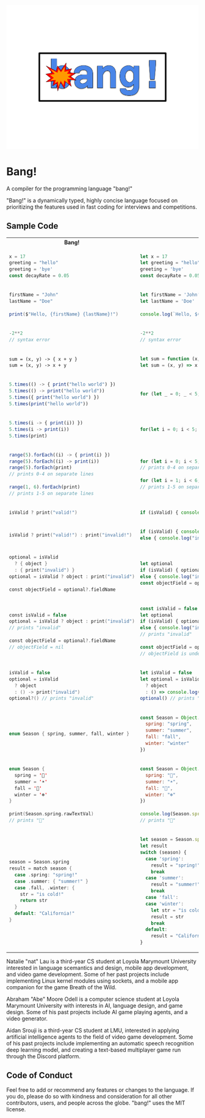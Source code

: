![a logo for the programming language bang!, it is big blue bubble letters with a small cartoon explosion coming from the b](docs/logo.png "Logo")

# Bang!

A compiler for the programming language "bang!"

"Bang!" is a dynamically typed, highly concise language focused on prioritizing the features used in fast coding for interviews and competitions.

## Sample Code

<table>
<tr>
<th>Bang!</th>
<th>javascript</th>
</tr>
<tr>
<td>

```javascript
x = 17
greeting = "hello"
greeting = 'bye'
const decayRate = 0.05
```

</td>
<td>

```javascript
let x = 17
let greeting = "hello"
greeting = 'bye'
const decayRate = 0.05
```

</td>
</tr>
<tr></tr>
<tr>
<td>

```cs
firstName = "John"
lastName = "Doe"

print($"Hello, {firstName} {lastName}!")
```

</td>
<td>

```javascript
let firstName = 'John'
let lastName = 'Doe'

console.log(`Hello, ${firstName} ${lastName}!`)
```

</td>
</tr>
<tr></tr>
<tr>
<td>

```javascript
-2**2
// syntax error
```

</td>
<td>

```javascript
-2**2
// syntax error
```

</td>
</tr>
<tr></tr>
<tr>
<td>

```
sum = (x, y) -> { x + y }
sum = (x, y) -> x + y
```

</td>
<td>

```javascript
let sum = function (x, y) { return x + y }
let sum = (x, y) => x + y
```

</td>
</tr>
<tr></tr>
<tr>
<td>

```javascript
5.times(() -> { print("hello world") })
5.times(() -> print("hello world"))
5.times({ print("hello world") })
5.times(print("hello world"))
```

</td>
<td>

```javascript
for (let _ = 0; _ < 5; _++) console.log("hello world")
```

</td>
</tr>
<tr></tr>
<tr>
<td>

```javascript
5.times(i -> { print(i)) })
5.times(i -> print(i))
5.times(print)
```

</td>
<td>

```javascript
for(let i = 0; i < 5; i++) console.log(i)
```

</td>
</tr>
<tr></tr>
<tr>
<td>

```javascript
range(5).forEach((i) -> { print(i) })
range(5).forEach((i) -> print(i))
range(5).forEach(print)
// prints 0-4 on separate lines

range(1, 6).forEach(print)
// prints 1-5 on separate lines
```

</td>
<td>

```javascript
for (let i = 0; i < 5; i++) console.log(i)
// prints 0-4 on separate lines

for (let i = 1; i < 6; i++) console.log(i)
// prints 1-5 on separate lines
```

</td>
</tr>
<tr></tr>
<tr>
<td>

```swift
isValid ? print("valid!")
```

</td>
<td>

```javascript
if (isValid) { console.log("valid!") }
```

</td>
</tr>
<tr></tr>
<tr>
<td>

```swift
isValid ? print("valid!") : print("invalid!")
```

</td>
<td>

```javascript
if (isValid) { console.log("valid!") }
else { console.log("invalid!") }
```

</td>
</tr>
<tr></tr>
<tr>
<td>

```swift
optional = isValid
  ? { object }
  : { print("invalid") }
optional = isValid ? object : print("invalid")

const objectField = optional?.fieldName
```

</td>
<td>

```javascript
let optional
if (isValid) { optional = object }
else { console.log("invalid") }
const objectField = optional?.fieldName
```

</td>
</tr>
<tr></tr>
<tr>
<td>

```swift
const isValid = false
optional = isValid ? object : print("invalid")
// prints "invalid"

const objectField = optional?.fieldName
// objectField = nil
```

</td>
<td>

```javascript
const isValid = false
let optional
if (isValid) { optional = object }
else { console.log("invalid") }
// prints "invalid"

const objectField = optional?.fieldName
// objectField is undefined
```

</td>
</tr>
<tr></tr>
<tr>
<td>

```swift
isValid = false
optional = isValid
  ? object
  : () -> print("invalid")
optional?() // prints "invalid"
```

</td>
<td>

```javascript
let isValid = false
let optional = isValid
  ? object
  : () => console.log("invalid")
optional() // prints "invalid"
```

</td>
</tr>
<tr></tr>
<tr>
<td>

```swift
enum Season { spring, summer, fall, winter }
```

</td>
<td>

```javascript
const Season = Object.freeze({
  spring: "spring",
  summer: "summer",
  fall: "fall",
  winter: "winter"
})
```

</td>
</tr>
<tr></tr>
<tr>
<td>

```swift
enum Season { 
  spring = '🌷'
  summer = '☀️'
  fall = '🍁'
  winter = '❄️'
}

print(Season.spring.rawTextVal) 
// prints "🌷"
```

</td>
<td>

```javascript
const Season = Object.freeze({
  spring: "🌷",
  summer: "☀️",
  fall: "🍁",
  winter: "❄️"
})

console.log(Season.spring)
// prints "🌷"
```

</td>
</tr>
<tr></tr>
<tr>
<td>

```swift
season = Season.spring
result = match season {
  case .spring: "spring!"
  case .summer: { "summer!" }
  case .fall, .winter: {
    str = "is cold!"
    return str
  }
  default: "California!"
}
```

</td>
<td>

```javascript
let season = Season.spring
let result
switch (season) {
  case 'spring':
    result = "spring!"
    break
  case 'summer':
    result = "summer!"
    break
  case 'fall':
  case 'winter':
    let str = "is cold!"
    result = str
    break
  default:
    result = "California!"
}
```

</td>
</tr>
</table>

Natalie "nat" Lau is a third-year CS student at Loyola Marymount University interested in language scemantics and design, mobile app development, and video game development. Some of her past projects include implementing Linux kernel modules using sockets, and a mobile app companion for the game Breath of the Wild.

Abraham "Abe" Moore Odell is a computer science student at Loyola Marymount University with interests in AI, language design, and game design. Some of his past projects include AI game playing agents, and a video generator.

Aidan Srouji is a third-year CS student at LMU, interested in applying artificial intelligence agents to the field of video game development. Some of his past projects include implementing an automatic speech recognition deep learning model, and creating a text-based multiplayer game run through the Discord platform.

## Code of Conduct

Feel free to add or recommend any features or changes to the language. If you do, please do so with kindness and consideration for all other contributors, users, and people across the globe. "bang!" uses the MIT license.
